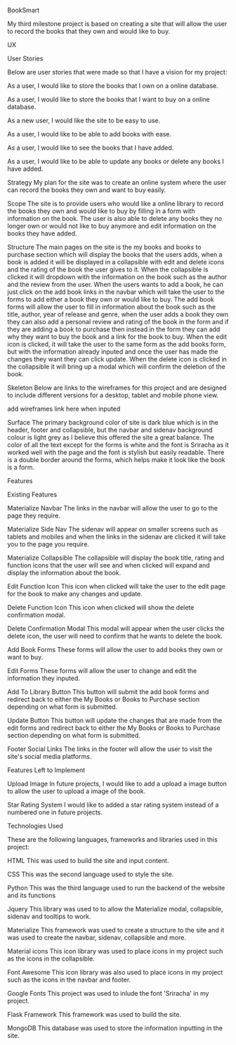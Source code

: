 BookSmart

My third milestone project is based on creating a site that will allow the user to record the books that they own and would like to buy.

UX 

User Stories

Below are user stories that were made so that I have a vision for my project:

As a user, I would like to store the books that I own on a online database.

As a user, I would like to store the books that I want to buy on a online database.

As a new user, I would like the site to be easy to use.

As a user, I would like to be able to add books with ease.

As a user, I would like to see the books that I have added.

As a user, I would like to be able to update any books or delete any books I have added.

Strategy
My plan for the site was to create an online system where the user can record the books they own and want to buy easily.

Scope
The site is to provide users who would like a online library to record the books they own and would like to buy by filling in a form with information on the book. The user is also able to delete any books they no longer own or would not like to buy anymore and edit information on the books they have added.

Structure
The main pages on the site is the my books and books to purchase section which will display the books that the users adds, when a book is added it will be displayed in a collapsible with edit and delete icons and the rating of the book the user gives to it. When the collapsible is clicked it will dropdown with the information on the book such as the author and the review from the user. When the users wants to add a book, he can just click on the add book links in the navbar which will take the user to the forms to add either a book they own or would like to buy. The add book forms will allow the user to fill in information about the book such as the title, author, year of release and genre, when the user adds a book they own they can also add a personal review and rating of the book in the form and if they are adding a book to purchase then instead in the form they can add why they want to buy the book and a link for the book to buy. When the edit icon is clicked, it will take the user to the same form as the add books form, but with the information already inputed and once the user has made the changes they want they can click update. When the delete icon is clicked in the collapsible it will bring up a modal which will confirm the deletion of the book.

Skeleton
Below are links to the wireframes for this project and are designed to include different versions for a desktop, tablet and mobile phone view.

add wireframes link here when inputed

Surface
The primary background color of site is dark blue which is in the header, footer and collapsible, but the navbar and sidenav background colour is light grey as I believe this offered the site a great balance. The color of all the text except for the forms is white and the font is Sriracha as it worked well with the page and the font is stylish but easily readable. There is a double border around the forms, which helps make it look like the book is a form.

Features

Existing Features

Materialize Navbar
The links in the navbar will allow the user to go to the page they require.

Materialize Side Nav
The sidenav will appear on smaller screens such as tablets and mobiles and when the links in the sidenav are clicked it will take you to the page you require.

Materialize Collapsible
The collapsible will display the book title, rating and function icons that the user will see and when clicked will expand and display the information about the book.

Edit Function Icon
This icon when clicked will take the user to the edit page for the book to make any changes and update.

Delete Function Icon
This icon when clicked will show the delete confirmation modal.

Delete Confirmation Modal
This modal will appear when the user clicks the delete icon, the user will need to confirm that he wants to delete the book.

Add Book Forms
These forms will allow the user to add books they own or want to buy.

Edit Forms
These forms will allow the user to change and edit the information they inputed.

Add To Library Button
This button will submit the add book forms and redirect back to either the My Books or Books to Purchase section depending on what form is submitted.

Update Button
This button will update the changes that are made from the edit forms and redirect back to either the My Books or Books to Purchase section depending on what form is submitted.

Footer Social Links
The links in the footer will allow the user to visit the site's social media platforms.

Features Left to Implement

Upload Image 
In future projects, I would like to add a upload a image button to allow the user to upload a image of the book.

Star Rating System
I would like to added a star rating system instead of a numbered one in future projects.

Technologies Used

These are the following languages, frameworks and libraries used in this project:

HTML
This was used to build the site and input content.

CSS
This was the second language used to style the site.

Python
This was the third language used to run the backend of the website and its functions

Jquery
This library was used to to allow the Materialize modal, collapsible, sidenav and tooltips to work.

Materialize
This framework was used to create a structure to the site and it was used to create the navbar, sidenav, collapsible and more.

Material icons
This icon library was used to place icons in my project such as the icons in the collapsible.

Font Awesome
This icon library was also used to place icons in my project such as the icons in the navbar and footer.

Google Fonts
This project was used to inlude the font 'Sriracha' in my project.

Flask Framework
This framework was used to build the site.

MongoDB
This database was used to store the information inputting in the site.
